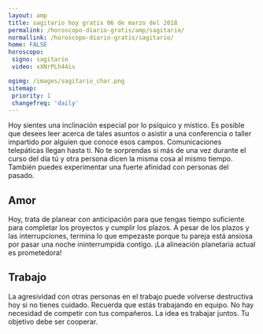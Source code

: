```yaml
---
layout: amp
title: sagitario hoy gratis 06 de marzo del 2018 
permalink: /horoscopo-diario-gratis/amp/sagitario/
normallink: /horoscopo-diario-gratis/sagitario/
home: FALSE
horoscopo:
 signo: sagitario
 video: xXNrPLh44is

ogimg: /images/sagitario_char.png
sitemap:
 priority: 1
 changefreq: 'daily'
---
```



Hoy sientes una inclinación especial por lo psíquico y místico. Es posible que desees leer acerca de tales asuntos o asistir a una conferencia o taller impartido por alguien que conoce esos campos. Comunicaciones telepáticas llegan hasta ti. No te sorprendas si más de una vez durante el curso del día tú y otra persona dicen la misma cosa al mismo tiempo. También puedes experimentar una fuerte afinidad con personas del pasado.

## Amor

Hoy, trata de planear con anticipación para que tengas tiempo suficiente para completar los proyectos y cumplir los plazos. A pesar de los plazos y las interrupciones, termina lo que empezaste porque tu pareja está ansiosa por pasar una noche ininterrumpida contigo. ¡La alineación planetaria actual es prometedora!

## Trabajo

La agresividad con otras personas en el trabajo puede volverse destructiva hoy si no tienes cuidado. Recuerda que estás trabajando en equipo. No hay necesidad de competir con tus compañeros. La idea es trabajar juntos. Tu objetivo debe ser cooperar.